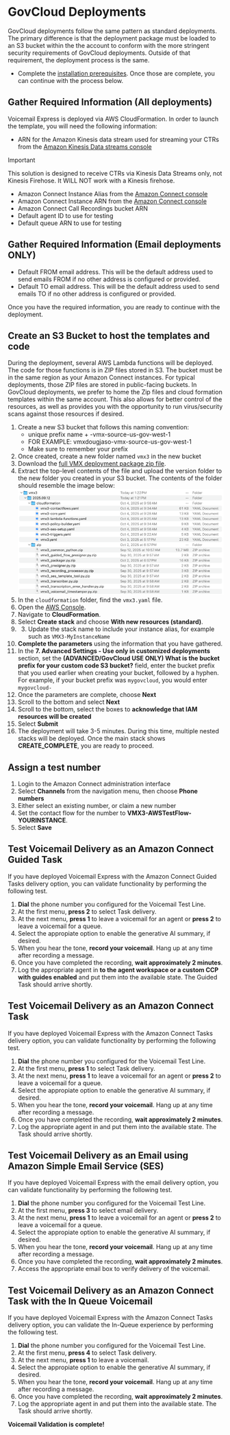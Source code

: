 # GovCloud Deployments
GovCloud deployments follow the same pattern as standard deployments. The primary difference is that the deployment package must be loaded to an S3 bucket within the the account to conform with the more stringent security requirements of GovCloud deployments. Outside of that requirement, the deployment process is the same. 

-  Complete the [installation prerequisites](vmx_prerequistes.md). Once those are complete, you can continue with the process below.

## Gather Required Information (All deployments)
Voicemail Express is deployed via AWS CloudFormation. In order to launch the template, you will need the following information:
-  ARN for the Amazon Kinesis data stream used for streaming your CTRs from the [Amazon Kinesis Data streams console](https://console.aws.amazon.com/kinesis/home)

> [!Important] 
> This solution is designed to receive CTRs via Kinesis Data Streams only, not Kinesis Firehose. It WILL NOT work with a Kinesis firehose.

-  Amazon Connect Instance Alias from the [Amazon Connect console](https://console.aws.amazon.com/connect/home)
-  Amazon Connect Instance ARN from the [Amazon Connect console](https://console.aws.amazon.com/connect/home)
-  Amazon Connect Call Recordings bucket ARN
-  Default agent ID to use for testing
-  Default queue ARN to use for testing

## Gather Required Information (Email deployments **ONLY**)
-  Default FROM email address. This will be the default address used to send emails FROM if no other address is configured or provided.
-  Default TO email address. This will be the default address used to send emails TO if no other address is configured or provided. 

Once you have the required information, you are ready to continue with the deployment.

## Create an S3 Bucket to host the templates and code
During the deployment, several AWS Lambda functions will be deployed. The code for those functions is in ZIP files stored in S3. The bucket must be in the same region as your Amazon Connect instances. For typical deployments, those ZIP files are stored in public-facing buckets. In GovCloud deployments, we prefer to home the Zip files and cloud formation templates within the same account. This also allows for better control of the resources, as well as provides you with the opportunity to run virus/security scans against those resources if desired.

1.  Create a new S3 bucket that follows this naming convention:
    -  unique prefix name + -vmx-source-us-gov-west-1
    -  FOR EXAMPLE: vmxdougjaso-vmx-source-us-gov-west-1
    -  Make sure to remember your prefix
1.  Once created, create a new folder named `vmx3` in the new bucket
1.  Download the [full VMX deployment package zip file](https://vmx-source-us-gov-west-1.s3.us-west-2.amazonaws.com/vmx3_version_2025.09.12.zip).
1.  Extract the top-level contents of the file and upload the version folder to the new folder you created in your S3 bucket. The contents of the folder should resemble the image below:
![S3 Object Structure](Img/vmx3_zip_structure.png)
1.  In the `cloudformation` folder, find the `vmx3.yaml` file. 
1.  Open the [AWS Console](https://console.aws.amazon.com).
1.  Navigate to **CloudFormation**.
1.  Select **Create stack** and choose **With new resources (standard)**.
1.  3.  Update the stack name to include your instance alias, for example such as `VMX3-MyInstanceName`
3.  **Complete the parameters** using the information that you have gathered.
3.  In the **7. Advanced Settings - Use only in customized deployments** section, set the **(ADVANCED/GovCloud USE ONLY) What is the bucket prefix for your custom code S3 bucket?** field, enter the bucket prefix that you used earlier when creating your bucket, followed by a hyphen. For example, if your bucket prefix was `mygovcloud`, you would enter `mygovcloud-`
3.  Once the parameters are complete, choose **Next**
3. 	Scroll to the bottom and select **Next**
3. 	Scroll to the bottom, select the boxes to **acknowledge that IAM resources will be created**
3.  Select **Submit**
3.  The deployment will take 3-5 minutes. During this time, multiple nested stacks will be deployed. Once the main stack shows **CREATE_COMPLETE**, you are ready to proceed.

## Assign a test number
1.  Login to the Amazon Connect administration interface
1.  Select **Channels** from the navigation menu, then choose **Phone numbers**
1.  Either select an existing number, or claim a new number
1.  Set the contact flow for the number to **VMX3-AWSTestFlow-YOURINSTANCE**.
1.  Select **Save**

## Test Voicemail Delivery as an Amazon Connect Guided Task
If you have deployed Voicemail Express with the Amazon Connect Guided Tasks delivery option, you can validate functionality by performing the following test.
1.  **Dial** the phone number you configured for the Voicemail Test Line.
1.  At the first menu, **press 2** to select Task delivery.
1.  At the next menu, **press 1** to leave a voicemail for an agent or **press 2** to leave a voicemail for a queue.
1.  Select the appropiate option to enable the generative AI summary, if desired.
1.  When you hear the tone, **record your voicemail**. Hang up at any time after recording a message.
1.  Once you have completed the recording, **wait approximately 2 minutes**.
1.  Log the appropriate agent in **to the agent workspace or a custom CCP with guides enabled** and put them into the available state. The Guided Task should arrive shortly.

## Test Voicemail Delivery as an Amazon Connect Task
If you have deployed Voicemail Express with the Amazon Connect Tasks delivery option, you can validate functionality by performing the following test.
1.  **Dial** the phone number you configured for the Voicemail Test Line.
1.  At the first menu, **press 1** to select Task delivery.
1.  At the next menu, **press 1** to leave a voicemail for an agent or **press 2** to leave a voicemail for a queue.
1.  Select the appropiate option to enable the generative AI summary, if desired.
1.  When you hear the tone, **record your voicemail**. Hang up at any time after recording a message.
1.  Once you have completed the recording, **wait approximately 2 minutes**.
1.  Log the appropriate agent in and put them into the available state. The Task should arrive shortly.

## Test Voicemail Delivery as an Email using Amazon Simple Email Service (SES)
If you have deployed Voicemail Express with the email delivery option, you can validate functionality by performing the following test.
1.  **Dial** the phone number you configured for the Voicemail Test Line.
1.  At the first menu, **press 3** to select email delivery.
1.  At the next menu, **press 1** to leave a voicemail for an agent or **press 2** to leave a voicemail for a queue.
1.  Select the appropiate option to enable the generative AI summary, if desired.
1.  When you hear the tone, **record your voicemail**. Hang up at any time after recording a message.
1.  Once you have completed the recording, **wait approximately 2 minutes**.
1.  Access the appropriate email box to verify delivery of the voicemail.

## Test Voicemail Delivery as an Amazon Connect Task with the In Queue Voicemail
If you have deployed Voicemail Express with the Amazon Connect Tasks delivery option, you can validate the In-Queue experience by performing the following test.
1.  **Dial** the phone number you configured for the Voicemail Test Line.
1.  At the first menu, **press 4** to select Task delivery.
1.  At the next menu, **press 1** to leave a voicemail.
1.  Select the appropiate option to enable the generative AI summary, if desired.
1.  When you hear the tone, **record your voicemail**. Hang up at any time after recording a message.
1.  Once you have completed the recording, **wait approximately 2 minutes**.
1.  Log the appropriate agent in and put them into the available state. The Task should arrive shortly.

**Voicemail Validation is complete!**